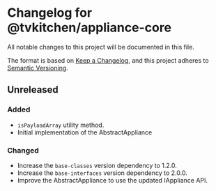 # Changelog for @tvkitchen/appliance-core

All notable changes to this project will be documented in this file.

The format is based on [Keep a Changelog](https://keepachangelog.com/en/1.0.0/),
and this project adheres to [Semantic Versioning](https://semver.org/spec/v2.0.0.html).

## Unreleased

### Added
- `isPayloadArray` utility method.
- Initial implementation of the AbstractAppliance

### Changed
- Increase the `base-classes` version dependency to 1.2.0.
- Increase the `base-interfaces` version dependency to 2.0.0.
- Improve the AbstractAppliance to use the updated IAppliance API.
